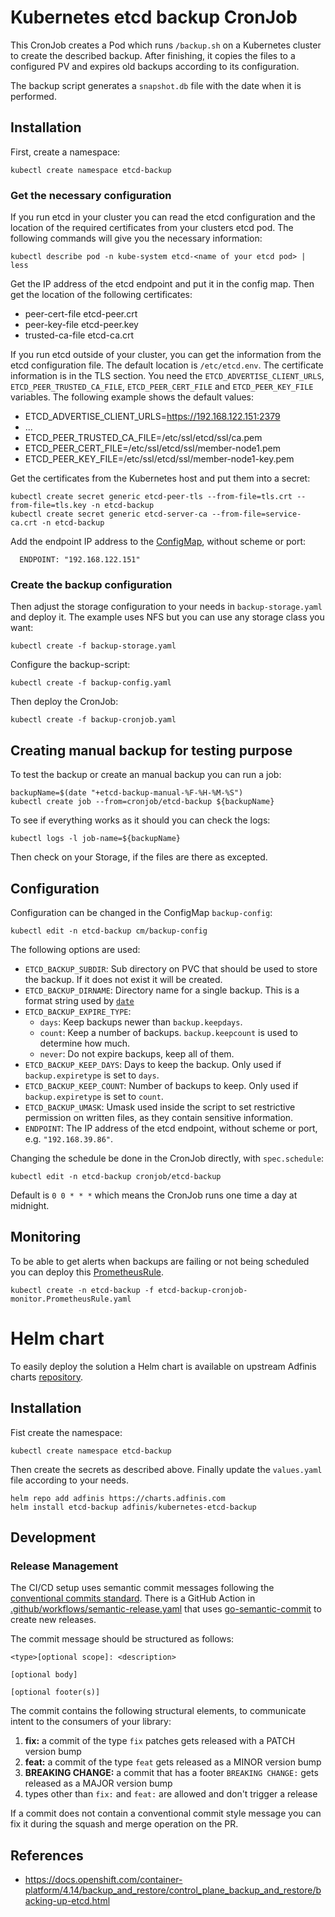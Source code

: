 # Kubernetes etcd backup CronJob

This CronJob creates a Pod which runs `/backup.sh` on a Kubernetes cluster to create the described backup. After finishing, it copies the files to a configured PV and expires old backups according to its configuration.

The backup script generates a `snapshot.db` file with the date when it is performed.

## Installation

First, create a namespace:
```
kubectl create namespace etcd-backup
```

### Get the necessary configuration
If you run etcd in your cluster you can read the etcd configuration and the location of the required certificates from your clusters etcd pod. The following commands will give you the necessary information:

```
kubectl describe pod -n kube-system etcd-<name of your etcd pod> | less
```

Get the IP address of the etcd endpoint and put it in the config map. Then get the location of the following certificates:
- peer-cert-file etcd-peer.crt
- peer-key-file etcd-peer.key
- trusted-ca-file etcd-ca.crt

If you run etcd outside of your cluster, you can get the information from the etcd configuration file. The default location is `/etc/etcd.env`. The certificate information is in the TLS section. You need the `ETCD_ADVERTISE_CLIENT_URLS`, `ETCD_PEER_TRUSTED_CA_FILE`, `ETCD_PEER_CERT_FILE` and `ETCD_PEER_KEY_FILE` variables. The following example shows the default values:

- ETCD_ADVERTISE_CLIENT_URLS=https://192.168.122.151:2379
- ...
- ETCD_PEER_TRUSTED_CA_FILE=/etc/ssl/etcd/ssl/ca.pem
- ETCD_PEER_CERT_FILE=/etc/ssl/etcd/ssl/member-node1.pem
- ETCD_PEER_KEY_FILE=/etc/ssl/etcd/ssl/member-node1-key.pem

Get the certificates from the Kubernetes host and put them into a secret:
```
kubectl create secret generic etcd-peer-tls --from-file=tls.crt --from-file=tls.key -n etcd-backup
kubectl create secret generic etcd-server-ca --from-file=service-ca.crt -n etcd-backup
```

Add the endpoint IP address to the [ConfigMap](./backup-config.yaml), without scheme or port:
```
  ENDPOINT: "192.168.122.151"
```

### Create the backup configuration

Then adjust the storage configuration to your needs in `backup-storage.yaml` and deploy it. The example uses NFS but you can use any storage class you want:
```
kubectl create -f backup-storage.yaml
```

Configure the backup-script:
```
kubectl create -f backup-config.yaml
```

Then deploy the CronJob:
```
kubectl create -f backup-cronjob.yaml
```

## Creating manual backup for testing purpose

To test the backup or create an manual backup you can run a job:
```
backupName=$(date "+etcd-backup-manual-%F-%H-%M-%S")
kubectl create job --from=cronjob/etcd-backup ${backupName}
```

To see if everything works as it should you can check the logs:
```
kubectl logs -l job-name=${backupName}
```
Then check on your Storage, if the files are there as excepted.

## Configuration

Configuration can be changed in the ConfigMap `backup-config`:

```
kubectl edit -n etcd-backup cm/backup-config
```

The following options are used:
- `ETCD_BACKUP_SUBDIR`: Sub directory on PVC that should be used to store the backup. If it does not exist it will be created.
- `ETCD_BACKUP_DIRNAME`: Directory name for a single backup. This is a format string used by
[`date`](https://man7.org/linux/man-pages/man1/date.1.html)
- `ETCD_BACKUP_EXPIRE_TYPE`:
  - `days`: Keep backups newer than `backup.keepdays`.
  - `count`: Keep a number of backups. `backup.keepcount` is used to determine how much.
  - `never`: Do not expire backups, keep all of them.
- `ETCD_BACKUP_KEEP_DAYS`: Days to keep the backup. Only used if `backup.expiretype` is set to `days`.
- `ETCD_BACKUP_KEEP_COUNT`: Number of backups to keep. Only used if `backup.expiretype` is set to `count`.
- `ETCD_BACKUP_UMASK`: Umask used inside the script to set restrictive permission on written files, as they contain sensitive information.
- `ENDPOINT`: The IP address of the etcd endpoint, without scheme or port, e.g. `"192.168.39.86"`.

Changing the schedule be done in the CronJob directly, with `spec.schedule`:
```
kubectl edit -n etcd-backup cronjob/etcd-backup
```
Default is `0 0 * * *` which means the CronJob runs one time a day at midnight.

## Monitoring

To be able to get alerts when backups are failing or not being scheduled you can deploy this [PrometheusRule](https://github.com/adfinis/kubernetes-etcd-backup/blob/main/etcd-backup-cronjob-monitor.PrometheusRule.yaml).

```
kubectl create -n etcd-backup -f etcd-backup-cronjob-monitor.PrometheusRule.yaml
```

# Helm chart

To easily deploy the solution a Helm chart is available on upstream Adfinis charts [repository](https://github.com/adfinis-sygroup/helm-charts/tree/master/charts/kubernetes-etcd-backup).

## Installation

Fist create the namespace:
```
kubectl create namespace etcd-backup
```

Then create the secrets as described above.
Finally update the `values.yaml` file according to your needs.

```
helm repo add adfinis https://charts.adfinis.com
helm install etcd-backup adfinis/kubernetes-etcd-backup
```

## Development

### Release Management

The CI/CD setup uses semantic commit messages following the
[conventional commits standard](https://www.conventionalcommits.org/en/v1.0.0/).
There is a GitHub Action in [.github/workflows/semantic-release.yaml](./.github/workflows/semantic-release.yaml)
that uses [go-semantic-commit](https://go-semantic-release.xyz/) to create new releases.

The commit message should be structured as follows:

```console
<type>[optional scope]: <description>

[optional body]

[optional footer(s)]
```

The commit contains the following structural elements, to communicate intent to the consumers of your library:

1. **fix:** a commit of the type `fix` patches gets released with a PATCH version bump
1. **feat:** a commit of the type `feat` gets released as a MINOR version bump
1. **BREAKING CHANGE:** a commit that has a footer `BREAKING CHANGE:` gets released as a MAJOR version bump
1. types other than `fix:` and `feat:` are allowed and don't trigger a release

If a commit does not contain a conventional commit style message you can fix
it during the squash and merge operation on the PR.

## References
* https://docs.openshift.com/container-platform/4.14/backup_and_restore/control_plane_backup_and_restore/backing-up-etcd.html
